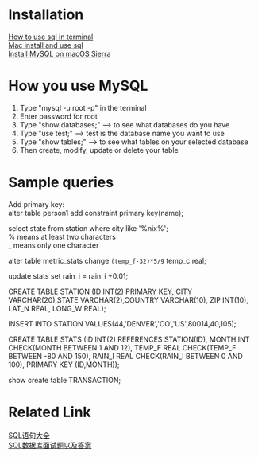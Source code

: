 # Installation
[How to use sql in terminal](https://askubuntu.com/questions/353460/how-to-use-sql-in-terminal)<br>
[Mac install and use sql](https://stackoverflow.com/questions/14235362/mac-install-and-open-mysql-using-terminal)<br>
[Install MySQL on macOS Sierra](https://gist.github.com/nrollr/3f57fc15ded7dddddcc4e82fe137b58e)

# How you use MySQL
1. Type "mysql -u root -p" in the terminal
2. Enter password for root
3. Type "show databases;" --> to see what databases do you have 
4. Type "use test;" --> test is the database name you want to use
5. Type "show tables;" --> to see what tables on your selected database
6. Then create, modify, update or delete your table

# Sample queries
Add primary key:<br>
alter table person1 add constraint primary key(name);

select state from station where city like '%nix%';<br>
% means at least two characters<br>
_ means only one character

alter table metric_stats change `(temp_f-32)*5/9` temp_c real;

update stats set rain_i = rain_i +0.01;

CREATE TABLE STATION (ID INT(2) PRIMARY KEY, CITY VARCHAR(20),STATE VARCHAR(2),COUNTRY VARCHAR(10), ZIP INT(10), LAT_N REAL, LONG_W REAL);

INSERT INTO STATION VALUES(44,'DENVER','CO','US',80014,40,105);

CREATE TABLE STATS (ID INT(2) REFERENCES STATION(ID), MONTH INT CHECK(MONTH BETWEEN 1 AND 12), TEMP_F REAL CHECK(TEMP_F BETWEEN -80 AND 150), RAIN_I REAL CHECK(RAIN_I BETWEEN 0 AND 100), PRIMARY KEY (ID,MONTH));

show create table TRANSACTION;

# Related Link
[SQL语句大全](https://mp.weixin.qq.com/s/LDkMCYi5bejFEo5D1buUFg)<br>
[SQL数据库面试题以及答案](https://mp.weixin.qq.com/s/jf9g_s6Vro2BzzEHo6xuYQ)<br>

